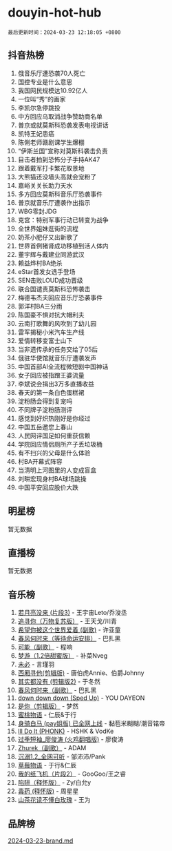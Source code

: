 # douyin-hot-hub

`最后更新时间：2024-03-23 12:18:05 +0800`

## 抖音热榜

1. 俄音乐厅遭恐袭70人死亡
1. 国控专业是什么意思
1. 我国网民规模达10.92亿人
1. 一位叫“秀”的画家
1. 李凯尔急停跳投
1. 中方回应乌取消战争赞助商名单
1. 普京或就莫斯科恐袭发表电视讲话
1. 凯特王妃患癌
1. 陈俐老师赣剧课学生爆棚
1. “伊斯兰国”宣称对莫斯科袭击负责
1. 目击者拍到恐怖分子手持AK47
1. 跟着戴军打卡繁花取景地
1. 大熊猫还没墙头高就会宠粉了
1. 嘉峪关关长助力天水
1. 多方回应莫斯科音乐厅恐袭事件
1. 普京就音乐厅遭袭作出指示
1. WBG零封JDG
1. 克宫：特别军事行动已转变为战争
1. 全世界姐妹逛街的流程
1. 奶茶小肥仔又出新歌了
1. 世界首例猪肾成功移植到活人体内
1. 董宇辉与戴建业同游武汉
1. 赖益烨村BA绝杀
1. eStar首发女选手登场
1. SEN击败LOUD成功晋级
1. 联合国谴责莫斯科恐怖袭击
1. 梅德韦杰夫回应音乐厅恐袭事件
1. 郭洋村BA三分雨
1. 陈国豪不惧对抗大帽利夫
1. 云南打歌舞的风吹到了幼儿园
1. 雷军揭秘小米汽车生产线
1. 爱情转移变富士山下
1. 当非遗传承的任务交给了05后
1. 俄驻华使馆就音乐厅遭袭发声
1. 中国首部AI全流程微短剧中国神话
1. 女子回应被指蹭王婆流量
1. 李斌说会捐出3万多直播收益
1. 春天的第一条白色蛋糕裙
1. 淀粉肠会得到复宠吗
1. 不同牌子淀粉肠测评
1. 感觉到好炽热刚好是你经过
1. 中国五岳邀您上春山
1. 人民网评国足如何重获信赖
1. 学院回应情侣厕所产子丢垃圾桶
1. 有不扫兴的父母是什么体验
1. 村BA开幕式阵容
1. 当清明上河图里的人变成盲盒
1. 刘畊宏现身村BA球场跳操
1. 中国平安回应股价大跌

## 明星榜

暂无数据

## 直播榜

暂无数据

## 音乐榜

1. [若月亮没来 (片段3)](https://sf6-cdn-tos.douyinstatic.com/obj/tos-cn-ve-2774/okfyEUsGW1B1ovJi5JiN9IjvAT2lMwA054GoEB) - 王宇宙Leto/乔浚丞
1. [追寻你（万物复苏版）](https://sf5-hl-cdn-tos.douyinstatic.com/obj/tos-cn-ve-2774/oYeAZJsbjIDit9APmBg8u6uDUQnHmoCf3gbo74) - 王天戈/川青
1. [希望你被这个世界爱着 (副歌)](https://sf6-cdn-tos.douyinstatic.com/obj/tos-cn-ve-2774/oUHCmWQfZlE3QQBKBeD8rCFLpJzPgCpImhsxMt) - 许亚童
1. [春风何时来（等待命运安排）](https://sf5-hl-cdn-tos.douyinstatic.com/obj/tos-cn-ve-2774/oICBNbD3gelMfB4WgiD1KI2jQtXZE2FgHLwtsl) - 巴扎黑
1. [可能（副歌）](https://sf5-hl-cdn-tos.douyinstatic.com/obj/tos-cn-ve-2774/cde1731888894259b333569393c2fb51) - 程响
1. [梦游（1.2倍甜蜜版）](https://sf5-hl-cdn-tos.douyinstatic.com/obj/tos-cn-ve-2774/o4gyAUm8hwufoEABmwVIiQtHsFuGzAEEWtNMzo) - 补菜Nveg
1. [未必](https://sf6-cdn-tos.douyinstatic.com/obj/tos-cn-ve-2774/ogntQMFnKQDZUgTCYuJgfLEtleYZZFxBQqhhFB) - 言瑾羽
1. [西厢寻他(剪辑版)](https://sf3-cdn-tos.douyinstatic.com/obj/tos-cn-ve-2774/oUsAVfAQKlRNxEv5qxvIB8o5qmIWUcXbzJKJhw) - 唐伯虎Annie、伯爵Johnny
1. [其实都没有 (剪辑版2)](https://sf6-cdn-tos.douyinstatic.com/obj/tos-cn-ve-2774/oEBNQenHZtBhxYjGgUDQk0BCHTigQafgFlbQ7k) - 于冬然
1. [春风何时来（副歌）](https://sf5-hl-cdn-tos.douyinstatic.com/obj/tos-cn-ve-2774/ow7tbAiAWI2giBUrmu0hMMh3UYP3ZXdbDYiXd) - 巴扎黑
1. [down down down (Sped Up)](https://sf6-cdn-tos.douyinstatic.com/obj/tos-cn-ve-2774/ow80iABiXIO9DsFwK6WeZKMaJRi3BPJAotDy8m) - YOU DAYEON
1. [是你（剪辑版）](https://sf3-cdn-tos.douyinstatic.com/obj/tos-cn-ve-2774/46019dae783c4c969944217fe1cfafc4) - 梦然
1. [蜜桃物语](https://sf6-cdn-tos.douyinstatic.com/obj/tos-cn-ve-2774/oIhOSCZtIACtYU4XQkngiW9kCBfVD1Fz9IYeqL) - 仁辰&于行
1. [身骑白马 (pay姐版) 已全网上线](https://sf5-hl-cdn-tos.douyinstatic.com/obj/tos-cn-ve-2774/oQLO5ZgLsFkaDhdIIveF2zUCgfweY0gWaH4AQG) - 黏苞米糊糊/潮音铭帝
1. [lll Do lt (PHONK)](https://sf5-hl-cdn-tos.douyinstatic.com/obj/tos-cn-ve-2774/osfNbddrZl4hIgEDk6kFftBDBJ1X8MZxH1QCOB) - HSHK & VodKe
1. [过季短袖_廖俊涛 (火鸡翻唱版)](https://sf5-hl-cdn-tos.douyinstatic.com/obj/tos-cn-ve-2774/ogQVJl0tRBKxQgZji7YClFEBrVDeHpPTWfCZbQ) - 廖俊涛
1. [Zhurek（副歌）](https://sf5-hl-cdn-tos.douyinstatic.com/obj/tos-cn-ve-2774/ooQm8FBZQDlf0btEYgVpCcSCQfrdJGBEKZYBGS) - ADAM
1. [沉溺1.2_全网可听](https://sf3-cdn-tos.douyinstatic.com/obj/tos-cn-ve-2774/ok2QoiBqsWAX9McZmWiI9gAB0EzwD4Xj6yfmtH) - 邹沛沛/Pank
1. [草莓物语](https://sf5-hl-cdn-tos.douyinstatic.com/obj/tos-cn-ve-2774/okynhJ7jEAIIZBfsLgYMEI8QC3WbQNN66RKzhT) - 于行&仁辰
1. [我的纸飞机（片段2）](https://sf6-cdn-tos.douyinstatic.com/obj/tos-cn-ve-2774/oM2ZrKcg2CD5AeRB2gkeXOFB1IxAGJdZPazYHf) - GooGoo/王之睿
1. [陷阱（释怀版）](https://sf5-hl-cdn-tos.douyinstatic.com/obj/tos-cn-ve-2774/oE8C21LeZrzKLDFfQYgMzx4GAIHageG5IzayY7) - Zy/白允y
1. [毒药 (释怀版)](https://sf6-cdn-tos.douyinstatic.com/obj/tos-cn-ve-2774/oYILMEAzspdZBIzy4frJNB8ZHPHWAhiwowd4Ad) - 周星星
1. [山茶花读不懂白玫瑰](https://sf5-hl-cdn-tos.douyinstatic.com/obj/tos-cn-ve-2774/osfn8B7DktrRHEPJgPCfDbw7QDQEkwC16BxZg9) - 王为

## 品牌榜

[2024-03-23-brand.md](2024-03-23-brand.md)
